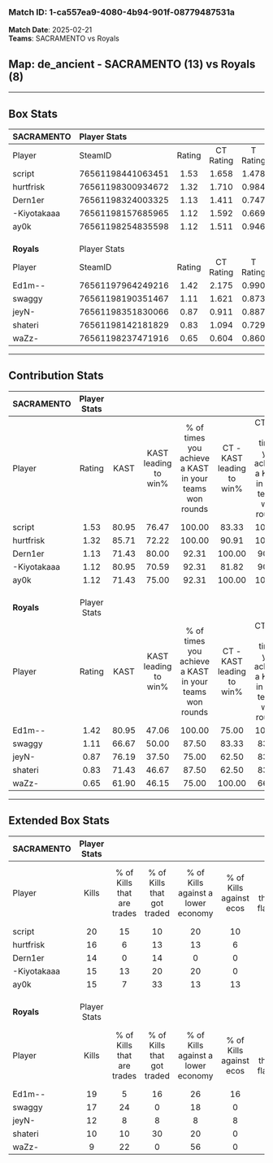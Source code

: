 ### Match ID: 1-ca557ea9-4080-4b94-901f-08779487531a  
**Match Date**: 2025-02-21  
**Teams**: SACRAMENTO vs Royals  

## **Map**: de_ancient - SACRAMENTO (13) vs Royals (8)  
---  

## Box Stats  

| **SACRAMENTO** | Player Stats      |        |           |          |       |       |       |         |        |      |     |
| :- | :- | :-: | :-: | :-: | :-: | :-: | :-: | :-: | :-: | :-: | :-: |
| Player         | SteamID           | Rating | CT Rating | T Rating | KAST  |  ADR  | Kills | Assists | Deaths | K/D  | HS% |
| script         | 76561198441063451 |  1.53  |   1.658   |  1.478   | 80.95 | 95.5  |  20   |    6    |   11   | 1.82 | 10  |
| hurtfrisk      | 76561198300934672 |  1.32  |   1.710   |  0.984   | 85.71 | 93.8  |  16   |    6    |   14   | 1.14 | 68  |
| Dern1er        | 76561198324003325 |  1.13  |   1.411   |  0.747   | 71.43 | 69.5  |  14   |    5    |   11   | 1.27 | 50  |
| -Kiyotakaaa    | 76561198157685965 |  1.12  |   1.592   |  0.669   | 80.95 | 71.2  |  15   |    6    |   16   | 0.94 | 60  |
| ay0k           | 76561198254835598 |  1.12  |   1.511   |  0.946   | 71.43 | 91.5  |  15   |    7    |   16   | 0.94 | 73  |
|                |                   |        |           |          |       |       |       |         |        |      |     |
|                |                   |        |           |          |       |       |       |         |        |      |     |
|                |                   |        |           |          |       |       |       |         |        |      |     |
| **Royals**     | Player Stats      |        |           |          |       |       |       |         |        |      |     |
| Player         | SteamID           | Rating | CT Rating | T Rating | KAST  |  ADR  | Kills | Assists | Deaths | K/D  | HS% |
| Ed1m--         | 76561197964249216 |  1.42  |   2.175   |  0.990   | 80.95 | 104.2 |  19   |    7    |   15   | 1.27 | 52  |
| swaggy         | 76561198190351467 |  1.11  |   1.621   |  0.873   | 66.67 | 75.9  |  17   |    1    |   15   | 1.13 | 41  |
| jeyN-          | 76561198351830066 |  0.87  |   0.911   |  0.887   | 76.19 | 61.7  |  12   |    4    |   18   | 0.67 | 41  |
| shateri        | 76561198142181829 |  0.83  |   1.094   |  0.729   | 71.43 | 66.1  |  10   |    7    |   16   | 0.63 | 20  |
| waZz-          | 76561198237471916 |  0.65  |   0.604   |  0.860   | 61.90 | 56.5  |   9   |    3    |   17   | 0.53 | 55  |
---  

## Contribution Stats  

| **SACRAMENTO** | Player Stats |       |                      |                                                        |                           |                                                             |                          |                                                            |
| :- | :-: | :-: | :-: | :-: | :-: | :-: | :-: | :-: |
| Player         |    Rating    | KAST  | KAST leading to win% | % of times you achieve a KAST in your teams won rounds | CT - KAST leading to win% | CT - % of times you achieve a KAST in your teams won rounds | T - KAST leading to win% | T - % of times you achieve a KAST in your teams won rounds |
| script         |     1.53     | 80.95 |        76.47         |                         100.00                         |           83.33           |                           100.00                            |          60.00           |                           100.00                           |
| hurtfrisk      |     1.32     | 85.71 |        72.22         |                         100.00                         |           90.91           |                           100.00                            |          42.86           |                           100.00                           |
| Dern1er        |     1.13     | 71.43 |        80.00         |                         92.31                          |          100.00           |                            90.00                            |          50.00           |                           100.00                           |
| -Kiyotakaaa    |     1.12     | 80.95 |        70.59         |                         92.31                          |           81.82           |                            90.00                            |          50.00           |                           100.00                           |
| ay0k           |     1.12     | 71.43 |        75.00         |                         92.31                          |          100.00           |                           100.00                            |          33.33           |                           66.67                            |
|                |              |       |                      |                                                        |                           |                                                             |                          |                                                            |
|                |              |       |                      |                                                        |                           |                                                             |                          |                                                            |
|                |              |       |                      |                                                        |                           |                                                             |                          |                                                            |
| **Royals**     | Player Stats |       |                      |                                                        |                           |                                                             |                          |                                                            |
| Player         |    Rating    | KAST  | KAST leading to win% | % of times you achieve a KAST in your teams won rounds | CT - KAST leading to win% | CT - % of times you achieve a KAST in your teams won rounds | T - KAST leading to win% | T - % of times you achieve a KAST in your teams won rounds |
| Ed1m--         |     1.42     | 80.95 |        47.06         |                         100.00                         |           75.00           |                           100.00                            |          22.22           |                           100.00                           |
| swaggy         |     1.11     | 66.67 |        50.00         |                         87.50                          |           83.33           |                            83.33                            |          25.00           |                           100.00                           |
| jeyN-          |     0.87     | 76.19 |        37.50         |                         75.00                          |           62.50           |                            83.33                            |          12.50           |                           50.00                            |
| shateri        |     0.83     | 71.43 |        46.67         |                         87.50                          |           62.50           |                            83.33                            |          28.57           |                           100.00                           |
| waZz-          |     0.65     | 61.90 |        46.15         |                         75.00                          |          100.00           |                            66.67                            |          22.22           |                           100.00                           |
---  

## Extended Box Stats  

| **SACRAMENTO** | Player Stats |                            |                            |                                    |                         |                              |                                 |        |                             |                                     |                          |                               |                            |
| :- | :-: | :-: | :-: | :-: | :-: | :-: | :-: | :-: | :-: | :-: | :-: | :-: | :-: |
| Player         |    Kills     | % of Kills that are trades | % of Kills that got traded | % of Kills against a lower economy | % of Kills against ecos | % of Kills that are flawless | % of Kills that are close duels | Deaths | % of Deaths that get traded | % of Deaths against a lower economy | % of Deaths against ecos | % of Deaths that are flawless | % of Deaths that are close |
| script         |      20      |             15             |             10             |                 20                 |           10            |              90              |                5                |   11   |              9              |                 18                  |            9             |              82               |             9              |
| hurtfrisk      |      16      |             6              |             13             |                 13                 |            6            |              63              |               13                |   14   |             21              |                 14                  |            0             |              43               |             7              |
| Dern1er        |      14      |             0              |             14             |                 0                  |            0            |              64              |                0                |   11   |              0              |                 18                  |            0             |              45               |             0              |
| -Kiyotakaaa    |      15      |             13             |             20             |                 20                 |            0            |              73              |                0                |   16   |             19              |                  6                  |            0             |              63               |             19             |
| ay0k           |      15      |             7              |             33             |                 13                 |           13            |              80              |                0                |   16   |              6              |                 13                  |            0             |              44               |             13             |
|                |              |                            |                            |                                    |                         |                              |                                 |        |                             |                                     |                          |                               |                            |
|                |              |                            |                            |                                    |                         |                              |                                 |        |                             |                                     |                          |                               |                            |
|                |              |                            |                            |                                    |                         |                              |                                 |        |                             |                                     |                          |                               |                            |
| **Royals**     | Player Stats |                            |                            |                                    |                         |                              |                                 |        |                             |                                     |                          |                               |                            |
| Player         |    Kills     | % of Kills that are trades | % of Kills that got traded | % of Kills against a lower economy | % of Kills against ecos | % of Kills that are flawless | % of Kills that are close duels | Deaths | % of Deaths that get traded | % of Deaths against a lower economy | % of Deaths against ecos | % of Deaths that are flawless | % of Deaths that are close |
| Ed1m--         |      19      |             5              |             16             |                 26                 |           16            |              63              |                0                |   15   |             20              |                 20                  |            0             |              87               |             0              |
| swaggy         |      17      |             24             |             0              |                 18                 |            0            |              59              |               12                |   15   |             20              |                 20                  |            7             |              67               |             0              |
| jeyN-          |      12      |             8              |             8              |                 8                  |            8            |              58              |                8                |   18   |              6              |                 22                  |            6             |              78               |             0              |
| shateri        |      10      |             10             |             30             |                 20                 |            0            |              30              |               20                |   16   |             13              |                 19                  |            6             |              56               |             13             |
| waZz-          |      9       |             22             |             0              |                 56                 |            0            |              44              |               22                |   17   |             24              |                 18                  |            6             |              76               |             6              |
